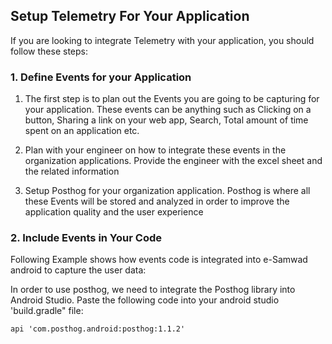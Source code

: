 ## Setup Telemetry For Your Application

If you are looking to integrate Telemetry with your application, you should follow these steps:

### 1. Define Events for your Application

1. The first step is to plan out the Events you are going to be capturing for your application. These events can be anything such as Clicking on a button, Sharing a link on your web app, Search, Total amount of time spent on an application etc.

2. Plan with your engineer on how to integrate these events in the organization applications. Provide the engineer with the excel sheet and the related information

3. Setup Posthog for your organization application. Posthog is where all these Events will be stored and analyzed in order to improve the application quality and the user experience

### 2. Include Events in Your Code

Following Example shows how events code is integrated into e-Samwad android to capture the user data:

In order to use posthog, we need to integrate the Posthog library into Android Studio. Paste the following code into your android studio 'build.gradle" file:

```
api 'com.posthog.android:posthog:1.1.2'
```

